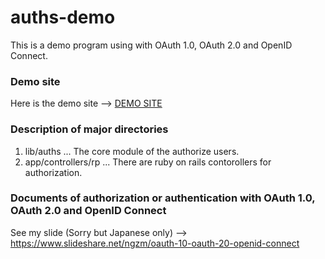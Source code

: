 # auths-demo

This is a demo program using with OAuth 1.0, OAuth 2.0 and OpenID Connect.

### Demo site

Here is the demo site -->  [DEMO SITE](https://auths.arukascloud.io/)

### Description of major directories

1. lib/auths  ... The core module of the authorize users.
2. app/controllers/rp  ... There are ruby on rails contorollers for authorization.

### Documents of authorization or authentication with OAuth 1.0, OAuth 2.0 and OpenID Connect

See my slide (Sorry but Japanese only) --> https://www.slideshare.net/ngzm/oauth-10-oauth-20-openid-connect
